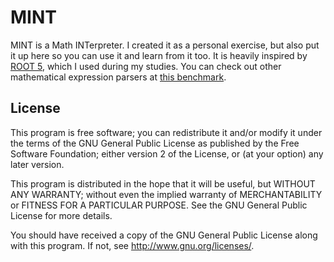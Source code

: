 # MINT
MINT is a Math INTerpreter.  I created it as a personal exercise, but also put it up here so you can use it and learn from it too.  It is heavily inspired by [ROOT 5](https://root.cern.ch/), which I used during my studies.  You can check out other mathematical expression parsers at [this benchmark](https://code.google.com/p/math-parser-benchmark-project/).

## License
This program is free software; you can redistribute it and/or modify
it under the terms of the GNU General Public License as published by
the Free Software Foundation; either version 2 of the License, or
(at your option) any later version.

This program is distributed in the hope that it will be useful,
but WITHOUT ANY WARRANTY; without even the implied warranty of
MERCHANTABILITY or FITNESS FOR A PARTICULAR PURPOSE.  See the
GNU General Public License for more details.

You should have received a copy of the GNU General Public License
along with this program.  If not, see <http://www.gnu.org/licenses/>.
